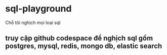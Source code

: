 # sql-playground
Chỗ tôi nghịch mọi loại sql
## truy cập github codespace để nghịch sql gồm postgres, mysql, redis, mongo db, elastic search
